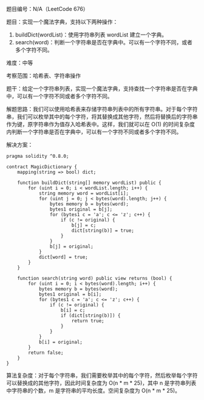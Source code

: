 题目编号：N/A（LeetCode 676）

题目：实现一个魔法字典，支持以下两种操作：

1. buildDict(wordList)：使用字符串列表 wordList 建立一个字典。
2. search(word)：判断一个字符串是否在字典中。可以有一个字符不同，或者多个字符不同。

难度：中等

考察范围：哈希表、字符串操作

题干：给定一个字符串列表，实现一个魔法字典，支持查找一个字符串是否在字典中，可以有一个字符不同或者多个字符不同。

解题思路：我们可以使用哈希表来存储字符串列表中的所有字符串。对于每个字符串，我们可以枚举其中的每个字符，将其替换成其他字符，然后将替换后的字符串作为键，原字符串作为值存入哈希表中。这样，我们就可以在 O(1) 的时间复杂度内判断一个字符串是否在字典中，可以有一个字符不同或者多个字符不同。

解决方案：

```solidity
pragma solidity ^0.8.0;

contract MagicDictionary {
    mapping(string => bool) dict;

    function buildDict(string[] memory wordList) public {
        for (uint i = 0; i < wordList.length; i++) {
            string memory word = wordList[i];
            for (uint j = 0; j < bytes(word).length; j++) {
                bytes memory b = bytes(word);
                bytes1 original = b[j];
                for (bytes1 c = 'a'; c <= 'z'; c++) {
                    if (c != original) {
                        b[j] = c;
                        dict[string(b)] = true;
                    }
                }
                b[j] = original;
            }
            dict[word] = true;
        }
    }

    function search(string word) public view returns (bool) {
        for (uint i = 0; i < bytes(word).length; i++) {
            bytes memory b = bytes(word);
            bytes1 original = b[i];
            for (bytes1 c = 'a'; c <= 'z'; c++) {
                if (c != original) {
                    b[i] = c;
                    if (dict[string(b)]) {
                        return true;
                    }
                }
            }
            b[i] = original;
        }
        return false;
    }
}
```

算法复杂度：对于每个字符串，我们需要枚举其中的每个字符，然后枚举每个字符可以替换成的其他字符，因此时间复杂度为 O(n * m * 25)，其中 n 是字符串列表中字符串的个数，m 是字符串的平均长度。空间复杂度为 O(n * m * 25)。